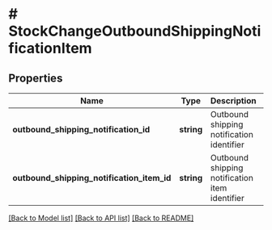 # # StockChangeOutboundShippingNotificationItem

## Properties

Name | Type | Description | Notes
------------ | ------------- | ------------- | -------------
**outbound_shipping_notification_id** | **string** | Outbound shipping notification identifier |
**outbound_shipping_notification_item_id** | **string** | Outbound shipping notification item identifier |

[[Back to Model list]](../../README.md#models) [[Back to API list]](../../README.md#endpoints) [[Back to README]](../../README.md)
